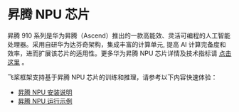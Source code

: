 
# 昇腾 NPU 芯片

昇腾 910 系列是华为昇腾（Ascend）推出的一款高能效、灵活可编程的人工智能处理器。采用自研华为达芬奇架构，集成丰富的计算单元, 提高 AI 计算完备度和效率，进而扩展该芯片的适用性。更多华为昇腾 NPU 芯片详情及技术指标请 [点击这里](https://www.hiascend.com/) 。

飞桨框架支持基于昇腾 NPU 芯片的训练和推理，请参考以下内容快速体验：

- [昇腾 NPU 安装说明](../guides/hardware_support/npu/install_cn.html)
- [昇腾 NPU 运行示例](../guides/hardware_support/npu/example_cn.html)
